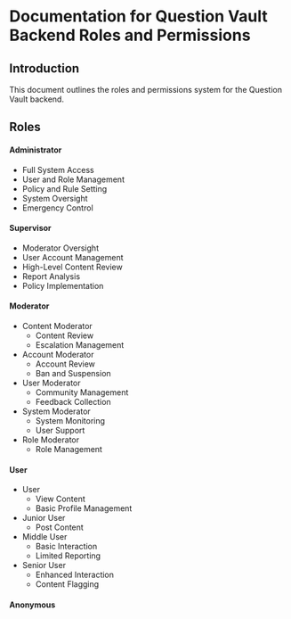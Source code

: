 # Documentation for Question Vault Backend Roles and Permissions

## Introduction

This document outlines the roles and permissions system for the Question Vault backend.

## Roles

#### Administrator

- Full System Access
- User and Role Management
- Policy and Rule Setting
- System Oversight
- Emergency Control

#### Supervisor

- Moderator Oversight
- User Account Management
- High-Level Content Review
- Report Analysis
- Policy Implementation

#### Moderator

- Content Moderator
  - Content Review
  - Escalation Management
- Account Moderator
  - Account Review
  - Ban and Suspension
- User Moderator
  - Community Management
  - Feedback Collection
- System Moderator
  - System Monitoring
  - User Support
- Role Moderator
  - Role Management

#### User

- User
  - View Content
  - Basic Profile Management
- Junior User
  - Post Content
- Middle User
  - Basic Interaction
  - Limited Reporting
- Senior User
  - Enhanced Interaction
  - Content Flagging

#### Anonymous
